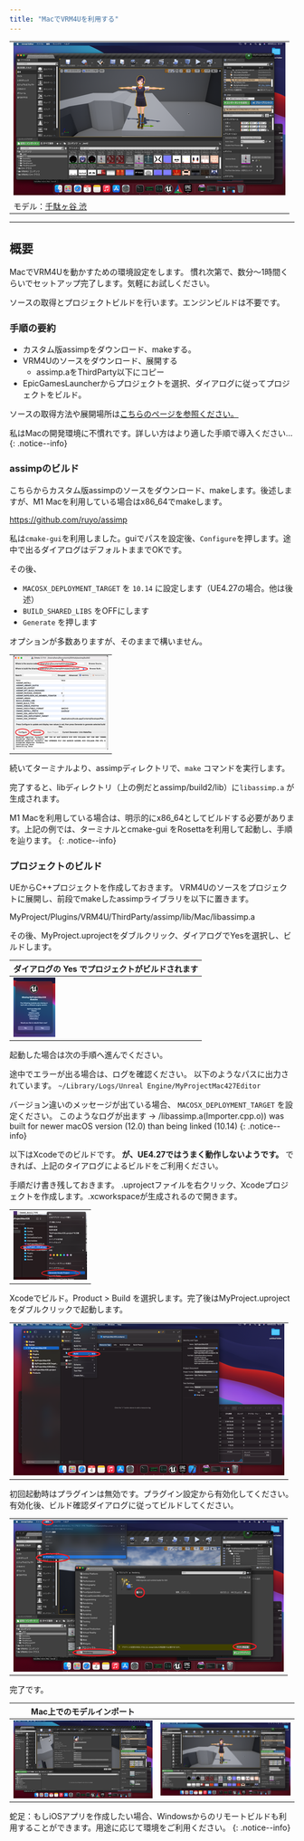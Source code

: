 ```yaml
---
title: "MacでVRM4Uを利用する"
---
```



||
|-|
|[![](./assets/images/small/03m_i2.png)](../assets/images/03m_i2.png)|
|モデル：[千駄ヶ谷 渋](https://hub.vroid.com/characters/675572020956181239/models/4479743608263344465)|


----

## 概要

MacでVRM4Uを動かすための環境設定をします。
慣れ次第で、数分～1時間くらいでセットアップ完了します。気軽にお試しください。

ソースの取得とプロジェクトビルドを行います。エンジンビルドは不要です。

### 手順の要約

 - カスタム版assimpをダウンロード、makeする。
 - VRM4Uのソースをダウンロード、展開する
   - assimp.aをThirdParty以下にコピー
 - EpicGamesLauncherからプロジェクトを選択、ダイアログに従ってプロジェクトをビルド。

ソースの取得方法や展開場所は[こちらのページを参照ください。](../03_exe/)

私はMacの開発環境に不慣れです。詳しい方はより適した手順で導入ください…
{: .notice--info}

### assimpのビルド

こちらからカスタム版assimpのソースをダウンロード、makeします。後述しますが、M1 Macを利用している場合はx86_64でmakeします。

https://github.com/ruyo/assimp

私は`cmake-gui`を利用しました。guiでパスを設定後、`Configure`を押します。途中で出るダイアログはデフォルトままでOKです。

その後、
 - `MACOSX_DEPLOYMENT_TARGET` を `10.14` に設定します（UE4.27の場合。他は後述）
 - `BUILD_SHARED_LIBS` をOFFにします
 - `Generate` を押します

オプションが多数ありますが、そのままで構いません。

||
|-|
|[![](./assets/images/small/03m_c1.png)](../assets/images/03m_c1.png)|

続いてターミナルより、assimpディレクトリで、`make` コマンドを実行します。

完了すると、libディレクトリ（上の例だとassimp/build2/lib）に`libassimp.a` が生成されます。

M1 Macを利用している場合は、明示的にx86_64としてビルドする必要があります。上記の例では、ターミナルとcmake-gui をRosettaを利用して起動し、手順を辿ります。
{: .notice--info}

### プロジェクトのビルド

UEからC++プロジェクトを作成しておきます。
VRM4Uのソースをプロジェクトに展開し、前段でmakeしたassimpライブラリを以下に置きます。

MyProject/Plugins/VRM4U/ThirdParty/assimp/lib/Mac/libassimp.a


その後、MyProject.uprojectをダブルクリック、ダイアログでYesを選択し、ビルドします。

|ダイアログの Yes でプロジェクトがビルドされます|
|-|
|[![](./assets/images/small/03m_c3.png)](../assets/images/03m_c3.png)|

起動した場合は次の手順へ進んでください。

途中でエラーが出る場合は、ログを確認ください。
以下のようなパスに出力されています。
`~/Library/Logs/Unreal Engine/MyProjectMac427Editor`

バージョン違いのメッセージが出ている場合、 `MACOSX_DEPLOYMENT_TARGET` を設定ください。
このようなログが出ます -> /libassimp.a(Importer.cpp.o)) was built for newer macOS version (12.0) than being linked (10.14)
{: .notice--info}


以下はXcodeでのビルドです。 **が、UE4.27ではうまく動作しないようです。** できれば、上記のタイアログによるビルドをご利用ください。

手順だけ書き残しておきます。
.uprojectファイルを右クリック、Xcodeプロジェクトを作成します。.xcworkspaceが生成されるので開きます。

||
|-|
|[![](./assets/images/small/03m_c2.png)](../assets/images/03m_c2.png)|

Xcodeでビルド。Product > Build を選択します。完了後はMyProject.uprojectをダブルクリックで起動します。

||
|-|
|[![](./assets/images/small/03m_c4.png)](../assets/images/03m_c4.png)|

初回起動時はプラグインは無効です。プラグイン設定から有効化してください。有効化後、ビルド確認ダイアログに従ってビルドしてください。

||
|-|
|[![](./assets/images/small/03m_c5.png)](../assets/images/03m_c5.png)|


完了です。

|Mac上でのモデルインポート||
|-|-|
|[![](./assets/images/small/03m_i1.png)](../assets/images/03m_i1.png)|[![](./assets/images/small/03m_i2.png)](../assets/images/03m_i2.png)|

蛇足：もしiOSアプリを作成したい場合、Windowsからのリモートビルドも利用することができます。用途に応じて環境をご利用ください。
{: .notice--info}
